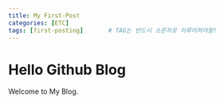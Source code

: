 ```yaml
---
title: My First-Post
categories: [ETC]
tags: [first-posting]		# TAG는 반드시 소문자로 이루어져야함!
---
```


# Hello Github Blog

Welcome to My Blog.